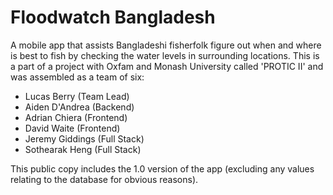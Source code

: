 # Floodwatch Bangladesh
A mobile app that assists Bangladeshi fisherfolk figure out when and where is best to fish by checking the water levels in surrounding locations.
This is a part of a project with Oxfam and Monash University called 'PROTIC II' and was assembled as a team of six:
- Lucas Berry (Team Lead)
- Aiden D'Andrea (Backend)
- Adrian Chiera (Frontend)
- David Waite (Frontend)
- Jeremy Giddings (Full Stack)
- Sothearak Heng (Full Stack)

This public copy includes the 1.0 version of the app (excluding any values relating to the database for obvious reasons).
